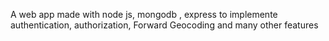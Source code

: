 A web app made with node js, mongodb , express to implemente authentication, authorization, Forward Geocoding and many other features

